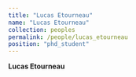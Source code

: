 ```yaml
---
title: "Lucas Etourneau"
name: "Lucas Etourneau"
collection: peoples
permalink: /people/lucas_etourneau
position: "phd_student"
---
```


**Lucas Etourneau**

